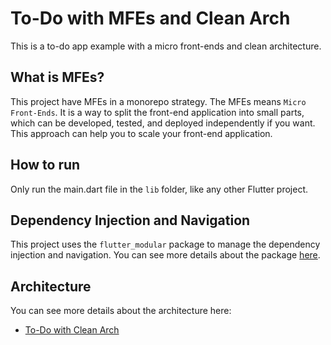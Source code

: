 # To-Do with MFEs and Clean Arch

This is a to-do app example with a micro front-ends and clean architecture.

## What is MFEs?

This project have MFEs in a monorepo strategy. The MFEs means `Micro Front-Ends`. It is a way to split the front-end application into small parts, which can be developed, tested, and deployed independently if you want. This approach can help you to scale your front-end application.

## How to run

Only run the main.dart file in the `lib` folder, like any other Flutter project.

## Dependency Injection and Navigation

This project uses the `flutter_modular` package to manage the dependency injection and navigation. You can see more details about the package [here](https://modular.flutterando.com.br/docs/flutter_modular/start/).

## Architecture

You can see more details about the architecture here:

- [To-Do with Clean Arch](https://github.com/mathsilva-dev/todo_monolith)
